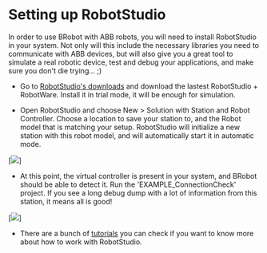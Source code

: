 # Setting up RobotStudio

In order to use BRobot with ABB robots, you will need to install RobotStudio in your system. Not only will this include the necessary libraries you need to communicate with ABB devices, but will also give you a great tool to simulate a real robotic device, test and debug your applications, and make sure you don't die trying... ;)

- Go to [RobotStudio's downloads](http://new.abb.com/products/robotics/robotstudio/downloads) and download the lastest RobotStudio + RobotWare. Install it in trial mode, it will be enough for simulation. 

- Open RobotStudio and choose New > Solution with Station and Robot Controller. Choose a location to save your station to, and the Robot model that is matching your setup. RobotStudio will initialize a new station with this robot model, and will automatically start it in automatic mode. 
 
[![](https://github.com/garciadelcastillo/BRobot/blob/master/docs/Setting_up_RobotStudio_01.png)]

- At this point, the virtual controller is present in your system, and BRobot should be able to detect it. Run the 'EXAMPLE_ConnectionCheck' project. If you see a long debug dump with a lot of information from this station, it means all is good!

[![](https://github.com/garciadelcastillo/BRobot/blob/master/docs/Setting_up_RobotStudio_02.png)]

- There are a bunch of [tutorials](http://new.abb.com/products/robotics/robotstudio/tutorials) you can check if you want to know more about how to work with RobotStudio. 




